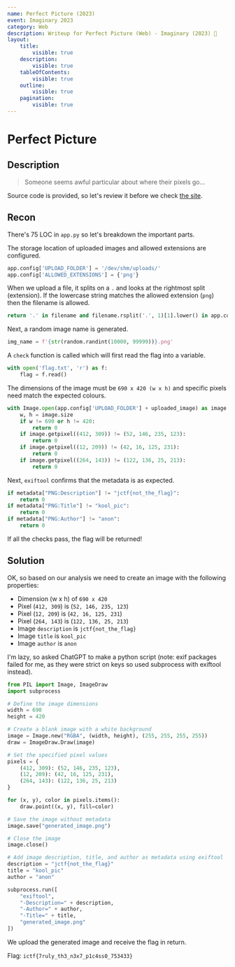```yaml
---
name: Perfect Picture (2023)
event: Imaginary 2023
category: Web
description: Writeup for Perfect Picture (Web) - Imaginary (2023) 💜
layout:
    title:
        visible: true
    description:
        visible: true
    tableOfContents:
        visible: true
    outline:
        visible: true
    pagination:
        visible: true
---
```


# Perfect Picture

## Description

> Someone seems awful particular about where their pixels go...

Source code is provided, so let's review it before we check [the site](http://perfect-picture.chal.imaginaryctf.org).

## Recon

There's 75 LOC in `app.py` so let's breakdown the important parts.

The storage location of uploaded images and allowed extensions are configured.

```python
app.config['UPLOAD_FOLDER'] = '/dev/shm/uploads/'
app.config['ALLOWED_EXTENSIONS'] = {'png'}
```

When we upload a file, it splits on a `.` and looks at the rightmost split (extension). If the lowercase string matches the allowed extension (`png`) then the filename is allowed.

```python
return '.' in filename and filename.rsplit('.', 1)[1].lower() in app.config['ALLOWED_EXTENSIONS']
```

Next, a random image name is generated.

```python
img_name = f'{str(random.randint(10000, 99999))}.png'
```

A `check` function is called which will first read the flag into a variable.

```python
with open('flag.txt', 'r') as f:
	flag = f.read()
```

The dimensions of the image must be `690 x 420 (w x h)` and specific pixels need match the expected colours.

```python
with Image.open(app.config['UPLOAD_FOLDER'] + uploaded_image) as image:
	w, h = image.size
	if w != 690 or h != 420:
		return 0
	if image.getpixel((412, 309)) != (52, 146, 235, 123):
		return 0
	if image.getpixel((12, 209)) != (42, 16, 125, 231):
		return 0
	if image.getpixel((264, 143)) != (122, 136, 25, 213):
		return 0
```

Next, `exiftool` confirms that the metadata is as expected.

```python
if metadata["PNG:Description"] != "jctf{not_the_flag}":
	return 0
if metadata["PNG:Title"] != "kool_pic":
	return 0
if metadata["PNG:Author"] != "anon":
	return 0
```

If all the checks pass, the flag will be returned!

## Solution

OK, so based on our analysis we need to create an image with the following properties:

-   Dimension (w x h) of `690 x 420`
-   Pixel (`412, 309`) is (`52, 146, 235, 123`)
-   Pixel (`12, 209`) is (`42, 16, 125, 231`)
-   Pixel (`264, 143`) is (`122, 136, 25, 213`)
-   Image `description` is `jctf{not_the_flag}`
-   Image `title` is `kool_pic`
-   Image `author` is `anon`

I'm lazy, so asked ChatGPT to make a python script (note: exif packages failed for me, as they were strict on keys so used subprocess with exiftool instead).

```python
from PIL import Image, ImageDraw
import subprocess

# Define the image dimensions
width = 690
height = 420

# Create a blank image with a white background
image = Image.new("RGBA", (width, height), (255, 255, 255, 255))
draw = ImageDraw.Draw(image)

# Set the specified pixel values
pixels = {
    (412, 309): (52, 146, 235, 123),
    (12, 209): (42, 16, 125, 231),
    (264, 143): (122, 136, 25, 213)
}

for (x, y), color in pixels.items():
    draw.point((x, y), fill=color)

# Save the image without metadata
image.save("generated_image.png")

# Close the image
image.close()

# Add image description, title, and author as metadata using exiftool
description = "jctf{not_the_flag}"
title = "kool_pic"
author = "anon"

subprocess.run([
    "exiftool",
    "-Description=" + description,
    "-Author=" + author,
    "-Title=" + title,
    "generated_image.png"
])
```

We upload the generated image and receive the flag in return.

Flag: `ictf{7ruly_th3_n3x7_p1c4ss0_753433}`
